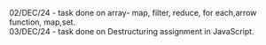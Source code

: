 02/DEC/24 - task done on array- map, filter, reduce, for each,arrow function, map,set.  
03/DEC/24 - task done on Destructuring assignment in JavaScript.
